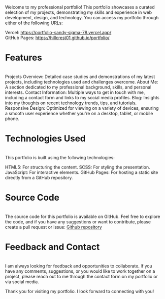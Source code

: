 Welcome to my professional portfolio! This portfolio showcases a curated selection of my projects, demonstrating my skills and experience in web development, design, and technology. You can access my portfolio through either of the following URLs: <br>

Vercel: https://portfolio-sandy-sigma-78.vercel.app/ <br>
GitHub Pages: https://hillcrest01.github.io/portfolio/
<br>

<h1>Features </h1>
<br>
Projects Overview: Detailed case studies and demonstrations of my latest projects, including technologies used and challenges overcome.
About Me: A section dedicated to my professional background, skills, and personal interests.
Contact Information: Multiple ways to get in touch with me, including a contact form and links to my social media profiles.
Blog: Insights into my thoughts on recent technology trends, tips, and tutorials.
Responsive Design: Optimized for viewing on a variety of devices, ensuring a smooth user experience whether you're on a desktop, tablet, or mobile phone.
<br>
<h1> Technologies Used </h1>
<br>
This portfolio is built using the following technologies:

HTML5: For structuring the content.
SCSS: For styling the presentation.
JavaScript: For interactive elements.
GitHub Pages: For hosting a static site directly from a GitHub repository. <br>

<h1> Source Code </h1>
<br>
The source code for this portfolio is available on GitHub. Feel free to explore the code, and if you have any suggestions or want to contribute, please create a pull request or issue:
<a href = "https://github.com/Hillcrest01/portfolio"> Github repository </a>
<br>
<h1> Feedback and Contact </h1>
<br>
I am always looking for feedback and opportunities to collaborate. If you have any comments, suggestions, or you would like to work together on a project, please reach out to me through the contact form on my portfolio or via social media.

Thank you for visiting my portfolio. I look forward to connecting with you!


